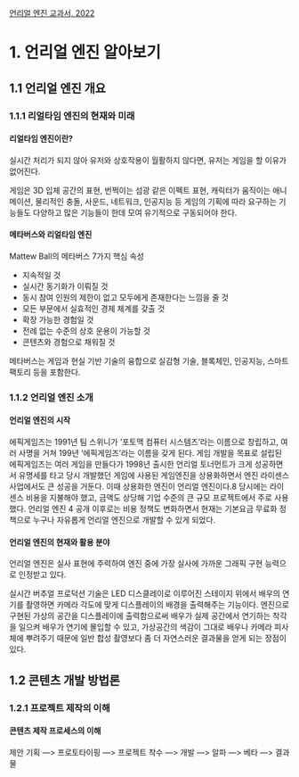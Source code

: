 [언리얼 엔진 교과서, 2022][1]

# 1. 언리얼 엔진 알아보기
## 1.1 언리얼 엔진 개요
### 1.1.1 리얼타임 엔진의 현재와 미래
#### 리얼타임 엔진이란?
실시간 처리가 되지 않아 유저와 상호작용이 월활하지 않다면, 유저는 게임을 할 이유가 없어진다.

게임은 3D 입체 공간의 표현, 번쩍이는 섬광 같은 이펙트 표현, 캐릭터가 움직이는 애니메이션, 물리적인 충돌, 사운드, 네트워크, 인공지능 등 게임의 기획에 따라 요구하는 기능들도 다양하고 많은 기능들이 한데 모여 유기적으로 구동되어야 한다.

#### 메타버스와 리얼타임 엔진
Mattew Ball의 메타버스 7가지 핵심 속성
 - 지속적일 것
- 실시간 동기화가 이뤄질 것
- 동시 참여 인원의 제한이 없고 모두에게 존재한다는 느낌을 줄 것
- 모든 부문에서 실효적인 경제 체계를 갖출 것
- 확장 가능한 경험일 것
- 전례 없는 수준의 상호 운용이 가능할 것
- 콘텐츠와 경험으로 채워질 것

메타버스는 게임과 현실 기반 기술의 융합으로 실감형 기술, 블록체인, 인공지능, 스마트 팩토리 등을 포함한다.

### 1.1.2 언리얼 엔진 소개
#### 언리얼 엔진의 시작
에픽게임즈는 1991년 팀 스위니가 ‘포토맥 컴퓨터 시스템즈’라는 이름으로 창립하고, 여러 사명을 거쳐 199년 ‘에픽게임즈’라는 이름을 갖게 된다. 게임 개발을 목표로 설립된 에픽게임즈는 여러 게임을 만들다가 1998년 출시한 언리얼 토너먼트가 크게 성공하면서 유명세를 타고 당시 개발했던 게임에 사용된 게임엔진을 상용화하면서 엔진 라이센스 사업에서도 큰 성공을 거둔다. 이때 상용화한 엔진이 언리얼 엔진이다.8
당시에는 라이센스 비용을 지불해야 했고, 금액도 상당해 기업 수준의 큰 규모 프로젝트에서 주로 사용했다. 언리얼 엔진 4 공개 이후로는 비용 정책도 변화하면서 현재는 기본요금 무료화 정책으로 누구나 자유롭게 언리얼 엔진으로 개발할 수 있게 되었다.

#### 언리얼 엔진의 현재와 활용 분야
언리얼 엔진은 실사 표현에 주력하여 엔진 중에 가장 실사에 가까운 그래픽 구현 능력으로 인정받고 있다.

실시간 버추얼 프로덕션 기술은 LED 디스클레이로 이루어진 스테이지 위에서 배우의 연기를 촬영하면 카메라 각도에 맞게 디스플레이의 배경을 출력해주는 기능이다. 엔진으로 구현된 가상의 공간을 디스플레이에 출력함으로써 배우가 실제 공간에서 연기하는 착각을 일으켜 배우가 연기에 몰입할 수 있고, 가상공간의 색감이 그대로 배우나 카메라 피사체에 뿌려주기 때문에 일반 합성 촬영보다 좀 더 자연스러운 결과물을 얻게 되는 장점이 있다.

## 1.2 콘텐츠 개발 방법론
### 1.2.1 프로젝트 제작의 이해
#### 콘텐츠 제작 프로세스의 이해
제안 기획 —\> 프로토타이핑 —\> 프로젝트 착수 —\> 개발 —\> 알파 —\> 베타 —\> 결과물


[1]:	https://ridibooks.com/books/3397000108